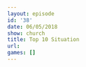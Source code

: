 ```yaml
---
layout: episode
id: '38'
date: 06/05/2018
show: church
title: Top 10 Situation
url: 
games: []
---
```

